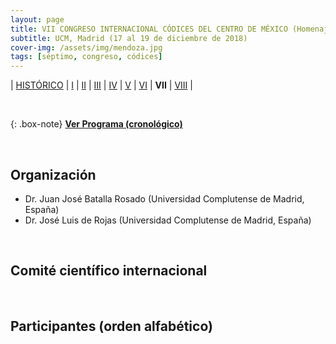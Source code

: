 ```yaml
---
layout: page
title: VII CONGRESO INTERNACIONAL CÓDICES DEL CENTRO DE MÉXICO (Homenaje al Dr. Alfonso Lacadena)
subtitle: UCM, Madrid (17 al 19 de diciembre de 2018)
cover-img: /assets/img/mendoza.jpg
tags: [séptimo, congreso, códices]
---
```


| [HISTÓRICO](/congresos/codices/historico) | [I](/congresos/codices/i) | [II](/congresos/codices/ii) | [III](/congresos/codices/iii) | [IV](/congresos/codices/iv) | [V](/congresos/codices/v) | [VI](/congresos/codices/vi) | **VII** | [VIII](/congresos/codices/viii) |

<br/>

{: .box-note}
**[Ver Programa (cronológico)](/congresos/codices/vii/docs/VII-Congreso-2018.pdf)**

<br/>

## Organización

 - Dr. Juan José Batalla Rosado (Universidad Complutense de Madrid, España)
 - Dr. José Luis de Rojas (Universidad Complutense de Madrid, España)

<br/>

## Comité científico internacional

<br/>

## Participantes (orden alfabético)

